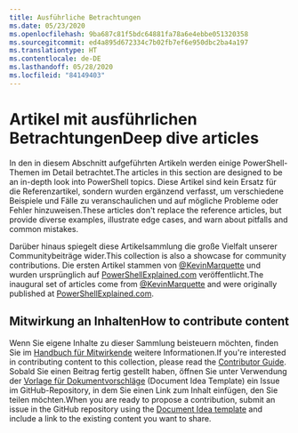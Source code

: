 ```yaml
---
title: Ausführliche Betrachtungen
ms.date: 05/23/2020
ms.openlocfilehash: 9ba687c81f5bdc64881fa78a6e4ebbe051320358
ms.sourcegitcommit: ed4a895d672334c7b02fb7ef6e950dbc2ba4a197
ms.translationtype: HT
ms.contentlocale: de-DE
ms.lasthandoff: 05/28/2020
ms.locfileid: "84149403"
---
```

# <a name="deep-dive-articles"></a><span data-ttu-id="cec06-102">Artikel mit ausführlichen Betrachtungen</span><span class="sxs-lookup"><span data-stu-id="cec06-102">Deep dive articles</span></span>

<span data-ttu-id="cec06-103">In den in diesem Abschnitt aufgeführten Artikeln werden einige PowerShell-Themen im Detail betrachtet.</span><span class="sxs-lookup"><span data-stu-id="cec06-103">The articles in this section are designed to be an in-depth look into PowerShell topics.</span></span> <span data-ttu-id="cec06-104">Diese Artikel sind kein Ersatz für die Referenzartikel, sondern wurden ergänzend verfasst, um verschiedene Beispiele und Fälle zu veranschaulichen und auf mögliche Probleme oder Fehler hinzuweisen.</span><span class="sxs-lookup"><span data-stu-id="cec06-104">These articles don't replace the reference articles, but provide diverse examples, illustrate edge cases, and warn about pitfalls and common mistakes.</span></span>

<span data-ttu-id="cec06-105">Darüber hinaus spiegelt diese Artikelsammlung die große Vielfalt unserer Communitybeiträge wider.</span><span class="sxs-lookup"><span data-stu-id="cec06-105">This collection is also a showcase for community contributions.</span></span> <span data-ttu-id="cec06-106">Die ersten Artikel stammen von [@KevinMarquette][] und wurden ursprünglich auf [PowerShellExplained.com][] veröffentlicht.</span><span class="sxs-lookup"><span data-stu-id="cec06-106">The inaugural set of articles come from [@KevinMarquette][] and were originally published at [PowerShellExplained.com][].</span></span>

## <a name="how-to-contribute-content"></a><span data-ttu-id="cec06-107">Mitwirkung an Inhalten</span><span class="sxs-lookup"><span data-stu-id="cec06-107">How to contribute content</span></span>

<span data-ttu-id="cec06-108">Wenn Sie eigene Inhalte zu dieser Sammlung beisteuern möchten, finden Sie im [Handbuch für Mitwirkende][] weitere Informationen.</span><span class="sxs-lookup"><span data-stu-id="cec06-108">If you're interested in contributing content to this collection, please read the [Contributor Guide][].</span></span> <span data-ttu-id="cec06-109">Sobald Sie einen Beitrag fertig gestellt haben, öffnen Sie unter Verwendung der [Vorlage für Dokumentvorschläge][] (Document Idea Template) ein Issue im GitHub-Repository, in dem Sie einen Link zum Inhalt einfügen, den Sie teilen möchten.</span><span class="sxs-lookup"><span data-stu-id="cec06-109">When you are ready to propose a contribution, submit an issue in the GitHub repository using the [Document Idea template][] and include a link to the existing content you want to share.</span></span>

<!-- link references -->
[powershellexplained.com]: https://powershellexplained.com/
[@KevinMarquette]: https://twitter.com/KevinMarquette
[Handbuch für Mitwirkende]: https://aka.ms/PSDocsContributor
[Contributor Guide]: https://aka.ms/PSDocsContributor
[Vorlage für Dokumentvorschläge]: https://github.com/MicrosoftDocs/PowerShell-Docs/issues/new?assignees=&labels=doc-idea&template=New_Document_Request.md&title=Community+contribution
[Document Idea template]: https://github.com/MicrosoftDocs/PowerShell-Docs/issues/new?assignees=&labels=doc-idea&template=New_Document_Request.md&title=Community+contribution
